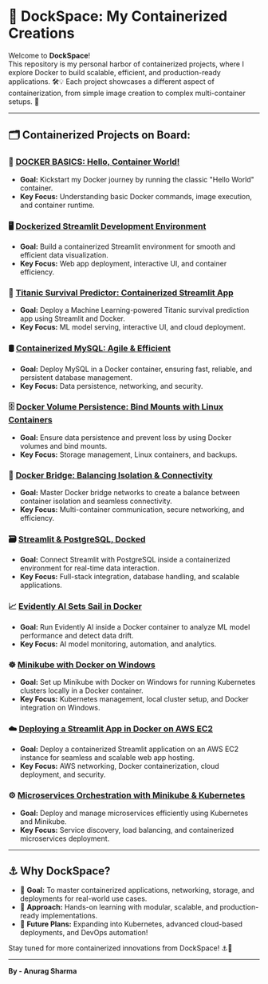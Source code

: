 # 🚢 DockSpace: My Containerized Creations

Welcome to **DockSpace**!  
This repository is my personal harbor of containerized projects, where I explore Docker to build scalable, efficient, and production-ready applications. 🛠️💡 Each project showcases a different aspect of containerization, from simple image creation to complex multi-container setups. 🚀

---

## 🗂️ Containerized Projects on Board:

### 🐳 [DOCKER BASICS: Hello, Container World!](https://github.com/Anurag02345/DockerWork/tree/main/Docker1/Exp-01)
- **Goal:** Kickstart my Docker journey by running the classic "Hello World" container.  
- **Key Focus:** Understanding basic Docker commands, image execution, and container runtime.

### 🖥️ [Dockerized Streamlit Development Environment](https://github.com/Anurag02345/DockerWork/tree/main/Docker1/Exp-02)
- **Goal:** Build a containerized Streamlit environment for smooth and efficient data visualization.  
- **Key Focus:** Web app deployment, interactive UI, and container efficiency.

### 🚢 [Titanic Survival Predictor: Containerized Streamlit App](https://github.com/Anurag02345/DockerWork/tree/main/Docker1/Exp-03)
- **Goal:** Deploy a Machine Learning-powered Titanic survival prediction app using Streamlit and Docker.  
- **Key Focus:** ML model serving, interactive UI, and cloud deployment.

### 🛢️ [Containerized MySQL: Agile & Efficient](https://github.com/Anurag02345/DockerWork/tree/main/Docker1/Exp-04)
- **Goal:** Deploy MySQL in a Docker container, ensuring fast, reliable, and persistent database management.  
- **Key Focus:** Data persistence, networking, and security.

### 🗄️ [Docker Volume Persistence: Bind Mounts with Linux Containers](https://github.com/Anurag02345/DockerWork/tree/main/Docker1/Exp-05)
- **Goal:** Ensure data persistence and prevent loss by using Docker volumes and bind mounts.  
- **Key Focus:** Storage management, Linux containers, and backups.

### 🌉 [Docker Bridge: Balancing Isolation & Connectivity](https://github.com/Anurag02345/DockerWork/tree/main/Docker1/Exp-06)
- **Goal:** Master Docker bridge networks to create a balance between container isolation and seamless connectivity.  
- **Key Focus:** Multi-container communication, secure networking, and efficiency.

### 🗃️ [Streamlit & PostgreSQL, Docked](https://github.com/Anurag02345/DockerWork/tree/main/Docker1/Exp-07)
- **Goal:** Connect Streamlit with PostgreSQL inside a containerized environment for real-time data interaction.  
- **Key Focus:** Full-stack integration, database handling, and scalable applications.

### 📈 [Evidently AI Sets Sail in Docker](https://github.com/Anurag02345/DockerWork/tree/main/Docker1/Exp-08)
- **Goal:** Run Evidently AI inside a Docker container to analyze ML model performance and detect data drift.  
- **Key Focus:** AI model monitoring, automation, and analytics.

### ☸️ [Minikube with Docker on Windows](https://github.com/Anurag02345/DockerWork/tree/main/Docker1/Exp-09)
- **Goal:** Set up Minikube with Docker on Windows for running Kubernetes clusters locally in a Docker container.  
- **Key Focus:** Kubernetes management, local cluster setup, and Docker integration on Windows.

### ☁️ [Deploying a Streamlit App in Docker on AWS EC2](https://github.com/Anurag02345/DockerWork/tree/main/Docker1/Exp-10)
- **Goal:** Deploy a containerized Streamlit application on an AWS EC2 instance for seamless and scalable web app hosting.  
- **Key Focus:** AWS networking, Docker containerization, cloud deployment, and security.

### ⚙️ [Microservices Orchestration with Minikube & Kubernetes](https://github.com/Anurag02345/DockerWork/tree/main/Docker1/Exp-11ML)
- **Goal:** Deploy and manage microservices efficiently using Kubernetes and Minikube.  
- **Key Focus:** Service discovery, load balancing, and containerized microservices deployment.

---

## ⚓ Why DockSpace?

- 🚀 **Goal:** To master containerized applications, networking, storage, and deployments for real-world use cases.
- 🔬 **Approach:** Hands-on learning with modular, scalable, and production-ready implementations.
- 🔮 **Future Plans:** Expanding into Kubernetes, advanced cloud-based deployments, and DevOps automation!

Stay tuned for more containerized innovations from DockSpace! ⚓🚀

---

**By - Anurag Sharma**
